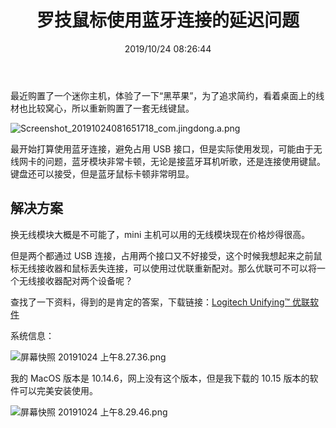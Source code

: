 ﻿---
title: "罗技鼠标使用蓝牙连接的延迟问题"
date: "2019/10/24 08:26:44"
updated: "2020/02/11 13:19:11"
permalink: "delay-problem-of-using-bluetooth-connection-in-logit-mouse/"
categories:
 - [操作系统, MacOS]
---

最近购置了一个迷你主机，体验了一下“黑苹果”，为了追求简约，看着桌面上的线材也比较窝心，所以重新购置了一套无线键鼠。

![Screenshot_20191024081651718_com.jingdong.a.png](https://hd2y.oss-cn-beijing.aliyuncs.com/Screenshot_2019-10-24-08-16-51-718_com.jingdong.a_1571876396154.png?x-oss-process=image/auto-orient,1/resize,p_50/quality,q_50)

最开始打算使用蓝牙连接，避免占用 USB 接口，但是实际使用发现，可能由于无线网卡的问题，蓝牙模块非常卡顿，无论是接蓝牙耳机听歌，还是连接使用键鼠。键盘还可以接受，但是蓝牙鼠标卡顿非常明显。

## 解决方案

换无线模块大概是不可能了，mini 主机可以用的无线模块现在价格炒得很高。

但是两个都通过 USB 连接，占用两个接口又不好接受，这个时候我想起来之前鼠标无线接收器和鼠标丢失连接，可以使用过优联重新配对。那么优联可不可以将一个无线接收器配对两个设备呢？

查找了一下资料，得到的是肯定的答案，下载链接：[Logitech Unifying™ 优联软件](https://support.logi.com/hc/zh-cn/articles/360025297913)

系统信息：

![屏幕快照 20191024 上午8.27.36.png](https://hd2y.oss-cn-beijing.aliyuncs.com/%E5%B1%8F%E5%B9%95%E5%BF%AB%E7%85%A7%202019-10-24%20%E4%B8%8A%E5%8D%888.27.36_1571876886214.png?x-oss-process=image/auto-orient,1/resize,p_50/quality,q_50)

我的 MacOS 版本是 10.14.6，网上没有这个版本，但是我下载的 10.15 版本的软件可以完美安装使用。

![屏幕快照 20191024 上午8.29.46.png](https://hd2y.oss-cn-beijing.aliyuncs.com/%E5%B1%8F%E5%B9%95%E5%BF%AB%E7%85%A7%202019-10-24%20%E4%B8%8A%E5%8D%888.29.46_1571877004200.png?x-oss-process=image/auto-orient,1/resize,p_50/quality,q_50)



